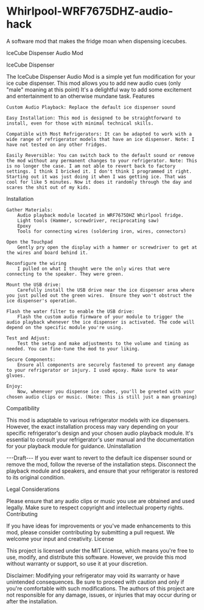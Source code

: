 # Whirlpool-WRF7675DHZ-audio-hack
A software mod that makes the fridge moan when dispensing icecubes. 

IceCube Dispenser Audio Mod

IceCube Dispenser

The IceCube Dispenser Audio Mod is a simple yet fun modification for your ice cube dispenser. This mod allows you to add new audio cues (only "male" moaning at this point) It's a delightful way to add some excitement and entertainment to an otherwise mundane task.
Features

    Custom Audio Playback: Replace the default ice dispenser sound

    Easy Installation: This mod is designed to be straightforward to install, even for those with minimal technical skills.

    Compatible with Most Refrigerators: It can be adapted to work with a wide range of refrigerator models that have an ice dispenser. Note: I have not tested on any other fridges. 

    Easily Reversible: You can switch back to the default sound or remove the mod without any permanent changes to your refrigerator. Note: This is no longer the case. I am not able to revert back to factory settings. I think I bricked it. I don't think I programmed it right. Starting out it was just doing it when I was getting ice. That was cool for like 5 minutes. Now it does it randomly through the day and scares the shit out of my kids. 

Installation

    Gather Materials:
        Audio playback module located in WRF7675DHZ Whirlpool fridge.
        Light tools (Hammer, screwdriver, reciprocating saw)
        Epoxy
        Tools for connecting wires (soldering iron, wires, connectors)

    Open the Touchpad
        Gently pry open the display with a hammer or screwdriver to get at the wires and board behind it.

    Reconfigure the wiring
        I pulled on what I thought were the only wires that were connecting to the speaker. They were green. 
        
    Mount the USB drive:
        Carefully install the USB drive near the ice dispenser area where you just pulled out the green wires.  Ensure they won't obstruct the ice dispenser's operation.

    Flash the water filter to enable the USB drive:
        Flash the custom audio firmware of your module to trigger the audio playback whenever the ice dispenser is activated. The code will depend on the specific module you're using.

    Test and Adjust:
        Test the setup and make adjustments to the volume and timing as needed. You can fine-tune the mod to your liking.

    Secure Components:
        Ensure all components are securely fastened to prevent any damage to your refrigerator or injury. I used epoxy. Make sure to wear glvoes. 

    Enjoy:
        Now, whenever you dispense ice cubes, you'll be greeted with your chosen audio clips or music. (Note: This is still just a man groaning) 

Compatibility

This mod is adaptable to various refrigerator models with ice dispensers. However, the exact installation process may vary depending on your specific refrigerator's design and your chosen audio playback module. It's essential to consult your refrigerator's user manual and the documentation for your playback module for guidance.
Uninstallation

---Draft---
If you ever want to revert to the default ice dispenser sound or remove the mod, follow the reverse of the installation steps. Disconnect the playback module and speakers, and ensure that your refrigerator is restored to its original condition. 

Legal Considerations

Please ensure that any audio clips or music you use are obtained and used legally. Make sure to respect copyright and intellectual property rights.
Contributing

If you have ideas for improvements or you've made enhancements to this mod, please consider contributing by submitting a pull request. We welcome your input and creativity.
License

This project is licensed under the MIT License, which means you're free to use, modify, and distribute this software. However, we provide this mod without warranty or support, so use it at your discretion.

Disclaimer: Modifying your refrigerator may void its warranty or have unintended consequences. Be sure to proceed with caution and only if you're comfortable with such modifications. The authors of this project are not responsible for any damage, issues, or injuries that may occur during or after the installation.
